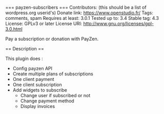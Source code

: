=== payzen-subscribers ===
Contributors: (this should be a list of wordpress.org userid's)
Donate link: https://www.openstudio.fr/
Tags: comments, spam
Requires at least: 3.0.1
Tested up to: 3.4
Stable tag: 4.3
License: GPLv3 or later
License URI: http://www.gnu.org/licenses/gpl-3.0.html

Pay a subscription or donation with PayZen. 

== Description ==

This plugin does :
- Config payzen API
- Create multiple plans of subscriptions
- One client payment
- One client subscription 
- Add widgets to subscribe
   - Change user if subscribed or not
   - Change payment method
   - Display invoices

